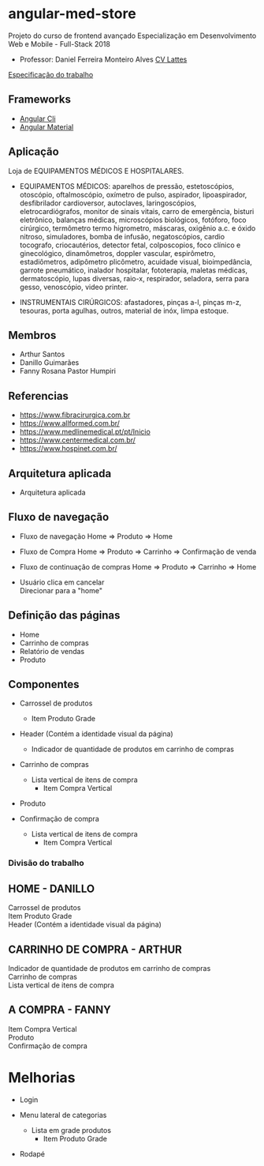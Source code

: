 # angular-med-store
Projeto do curso de frontend avançado Especialização em Desenvolvimento Web e Mobile - Full-Stack 2018
- Professor: Daniel Ferreira Monteiro Alves [CV Lattes](http://buscatextual.cnpq.br/buscatextual/visualizacv.do?id=K4130406P8)

[Especificação do trabalho](https://github.com/danfma/pos-ufg-2018/wiki/Trabalho-final)

## Frameworks
* [Angular Cli](https://cli.angular.io/)
* [Angular Material](https://material.angular.io/)

## Aplicação
Loja de EQUIPAMENTOS MÉDICOS E HOSPITALARES.

* EQUIPAMENTOS MÉDICOS: aparelhos de pressão, estetoscópios, otoscópio, oftalmoscópio, oxímetro de pulso, aspirador, lipoaspirador, desfibrilador cardioversor, autoclaves, laringoscópios, eletrocardiógrafos, monitor de sinais vitais, carro de emergência, bisturi eletrônico, balanças médicas, microscópios biológicos, fotóforo, foco cirúrgico, termômetro termo higrometro, máscaras, oxigênio a.c. e óxido nitroso, simuladores, bomba de infusão, negatoscópios, cardio tocografo, criocautérios, detector fetal, colposcopios, foco clínico e ginecológico, dinamômetros, doppler vascular, espirômetro, estadiômetros, adipômetro plicômetro, acuidade visual, bioimpedância, garrote pneumático, inalador hospitalar, fototerapia, maletas médicas, dermatoscópio, lupas diversas, raio-x, respirador, seladora, serra para gesso, venoscópio, video printer.

* INSTRUMENTAIS CIRÚRGICOS: afastadores, pinças a-l, pinças m-z, tesouras, porta agulhas, outros, material de inóx, limpa estoque.

## Membros
* Arthur Santos
* Danillo Guimarães
* Fanny Rosana Pastor Humpiri

## Referencias
* https://www.fibracirurgica.com.br
* https://www.allformed.com.br/
* https://www.medlinemedical.pt/pt/Inicio
* https://www.centermedical.com.br/
* https://www.hospinet.com.br/

## Arquitetura aplicada
* Arquitetura aplicada

## Fluxo de navegação
* Fluxo de navegação
  Home => Produto => Home  
  
* Fluxo de Compra
  Home => Produto => Carrinho => Confirmação de venda
  
* Fluxo de continuação de compras
  Home => Produto => Carrinho => Home
  
* Usuário clica em cancelar  
  Direcionar para a "home"

## Definição das páginas
* Home
* Carrinho de compras
* Relatório de vendas
* Produto

## Componentes
* Carrossel de produtos
  * Item Produto Grade
  
* Header (Contém a identidade visual da página)
  * Indicador de quantidade de produtos em carrinho de compras

* Carrinho de compras
  * Lista vertical de itens de compra
    * Item Compra Vertical

* Produto

* Confirmação de compra
  * Lista vertical de itens de compra
    * Item Compra Vertical

### Divisão do trabalho

HOME - DANILLO  
----------------------------  
Carrossel de produtos  
Item Produto Grade  
Header (Contém a identidade visual da página)  


CARRINHO DE COMPRA - ARTHUR  
----------------------------  
Indicador de quantidade de produtos em carrinho de compras  
Carrinho de compras  
Lista vertical de itens de compra  


A COMPRA - FANNY  
----------------------------  
Item Compra Vertical  
Produto  
Confirmação de compra  

# Melhorias
* Login

* Menu lateral de categorias
  * Lista em grade produtos
    * Item Produto Grade

* Rodapé

